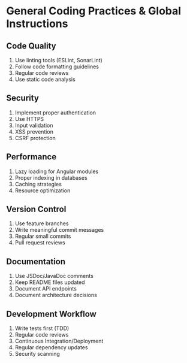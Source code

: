 # General Coding Practices & Global Instructions

## Code Quality
1. Use linting tools (ESLint, SonarLint)
2. Follow code formatting guidelines
3. Regular code reviews
4. Use static code analysis

## Security
1. Implement proper authentication
2. Use HTTPS
3. Input validation
4. XSS prevention
5. CSRF protection

## Performance
1. Lazy loading for Angular modules
2. Proper indexing in databases
3. Caching strategies
4. Resource optimization

## Version Control
1. Use feature branches
2. Write meaningful commit messages
3. Regular small commits
4. Pull request reviews

## Documentation
1. Use JSDoc/JavaDoc comments
2. Keep README files updated
3. Document API endpoints
4. Document architecture decisions

## Development Workflow
1. Write tests first (TDD)
2. Regular code reviews
3. Continuous Integration/Deployment
4. Regular dependency updates
5. Security scanning
